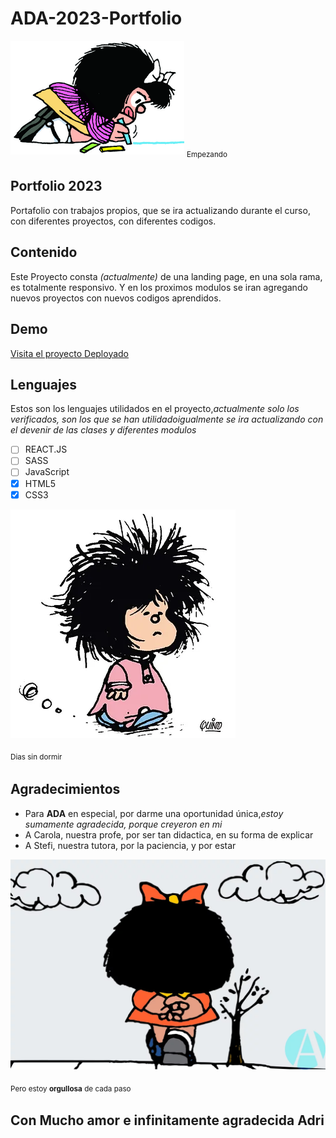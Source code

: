 # ADA-2023-Portfolio

![Empezando](img/images.png)
<sub>Empezando<sub>
## Portfolio 2023
 Portafolio con trabajos propios, que se ira actualizando durante el curso, con diferentes proyectos, con diferentes codigos.

## Contenido
Este Proyecto consta _(actualmente)_ de una landing page, en una sola rama, es totalmente responsivo. Y en los proximos modulos se iran agregando nuevos proyectos con nuevos codigos aprendidos.

## Demo
[Visita el proyecto Deployado](https://ada-2023-portfolio.vercel.app/)
## Lenguajes 
 Estos son los lenguajes utilidados en el proyecto,_actualmente solo los verificados, son los que se han utilidado_*igualmente se ira actualizando con el devenir de las clases y diferentes modulos*

- [ ] REACT.JS
- [ ] SASS
- [ ] JavaScript
- [X] HTML5
- [X] CSS3

![Dias sin dormir](img/Mafalda_mordo.webp)

<sub>Dias sin dormir<sub>

## Agradecimientos

* Para **ADA** en especial, por darme una oportunidad única,_estoy sumamente agradecida, porque creyeron en mi_
* A Carola, nuestra profe, por ser tan didactica, en su forma de explicar
* A Stefi, nuestra tutora, por la paciencia, y por estar

![Pero estoy orgullosa de cada paso](img/720.webp)

<sub>Pero estoy **orgullosa** de cada paso<sub>

## Con Mucho amor e infinitamente agradecida Adri